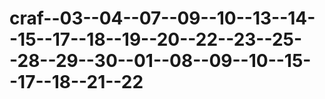 # craf--03--04--07--09--10--13--14--15--17--18--19--20--22--23--25--28--29--30--01--08--09--10--15--17--18--21--22
